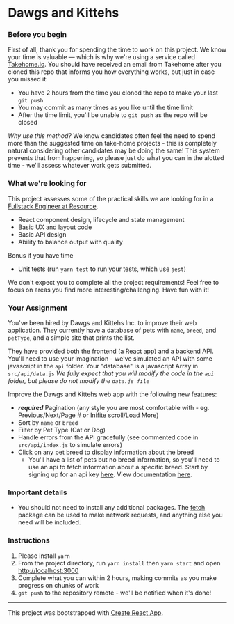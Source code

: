 # Dawgs and Kittehs

### Before you begin
First of all, thank you for spending the time to work on this project. We know your time is valuable — which is why we're using a service called [Takehome.io](http://takehome.io). You should have received an email from Takehome after you cloned this repo that informs you how everything works, but just in case you missed it:
 - You have 2 hours from the time you cloned the repo to make your last `git push`
 - You may commit as many times as you like until the time limit
 - After the time limit, you'll be unable to `git push` as the repo will be closed 

*Why use this method?* We know candidates often feel the need to spend more than the suggested time on take-home projects - this is completely natural considering other candidates may be doing the same! This system prevents that from happening, so please just do what you can in the alotted time - we'll assess whatever work gets submitted.


### What we're looking for
This project assesses some of the practical skills we are looking for in a [Fullstack Engineer at Resource](https://angel.co/resource-io/jobs/190489-senior-fullstack-engineer).

 - React component design, lifecycle and state management
 - Basic UX and layout code
 - Basic API design
 - Ability to balance output with quality

Bonus if you have time
 - Unit tests (run `yarn test` to run your tests, which use `jest`)

We don't expect you to complete all the project requirements! Feel free to focus on areas you find more interesting/challenging. Have fun with it!

### Your Assignment

You've been hired by Dawgs and Kittehs Inc. to improve their web application. They currently have a database of pets with `name`, `breed`, and `petType`, and a simple site that prints the list. 

They have provided both the frontend (a React app) and a backend API. You'll need to use your imagination - we've simulated an API with some javascript in the `api` folder. Your "database" is a javascript Array in `src/api/data.js` *We fully expect that you will modify the code in the `api` folder, but please do not modify the `data.js file`*

Improve the Dawgs and Kittehs web app with the following new features:
 - <strong>*required*</strong> Pagination (any style you are most comfortable with - eg. Previous/Next/Page # or Inifite scroll/Load More)
 - Sort by `name` or `breed`
 - Filter by Pet Type (Cat or Dog)
 - Handle errors from the API gracefully (see commented code in `src/api/index.js` to simulate errors)
 - Click on any pet breed to display information about the breed
   - You'll have a list of pets but no breed information, so you'll need to use an api to fetch information about a specific breed. Start by signing up for an api key [here](https://thedogapi.com/). View documentation [here](https://documenter.getpostman.com/view/4016432/the-dog-api/RW81vZ4Z).

### Important details
- You should not need to install any additional packages. The [fetch](https://developer.mozilla.org/en-US/docs/Web/API/Fetch_API/Using_Fetch) package can be used to make network requests, and anything else you need will be included.

### Instructions
1. Please install `yarn`
1. From the project directory, run `yarn install` then `yarn start` and open [http://localhost:3000](http://localhost:3000)
1. Complete what you can within 2 hours, making commits as you make progress on chunks of work
1. `git push` to the repository remote - we'll be notified when it's done!

----

This project was bootstrapped with [Create React App](https://github.com/facebook/create-react-app).
